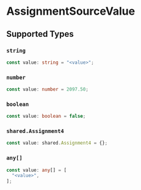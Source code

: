 # AssignmentSourceValue


## Supported Types

### `string`

```typescript
const value: string = "<value>";
```

### `number`

```typescript
const value: number = 2097.50;
```

### `boolean`

```typescript
const value: boolean = false;
```

### `shared.Assignment4`

```typescript
const value: shared.Assignment4 = {};
```

### `any[]`

```typescript
const value: any[] = [
  "<value>",
];
```

